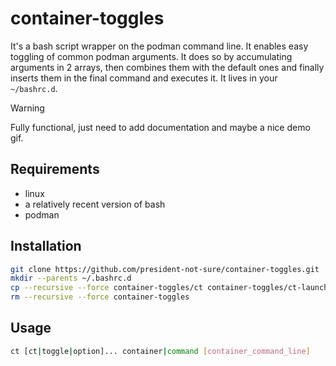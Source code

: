 # container-toggles

It's a bash script wrapper on the podman command line. It enables easy toggling of common podman arguments.
It does so by accumulating arguments in 2 arrays, then combines them with the default ones and finally inserts them in the final command and executes it.
It lives in your `~/bashrc.d`.

> [!WARNING]
> Fully functional, just need to add documentation and maybe a nice demo gif.

## Requirements

- linux
- a relatively recent version of bash
- podman

## Installation

```bash
git clone https://github.com/president-not-sure/container-toggles.git
mkdir --parents ~/.bashrc.d
cp --recursive --force container-toggles/ct container-toggles/ct-launcher ~/.bashrc.d/
rm --recursive --force container-toggles
```

## Usage

```bash
ct [ct|toggle|option]... container|command [container_command_line]
```
